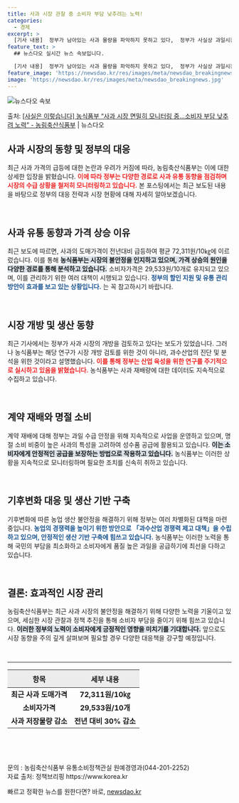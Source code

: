 ```yaml
---
title: 사과 시장 관찰 중 소비자 부담 낮추려는 노력!
categories:
  - 경제
excerpt: >
  [기사 내용]  정부가 남아있는 사과 물량을 파악하지 못하고 있다,  정부가 사실상 과일시장 개방을 검토, …
feature_text: >
  ## 뉴스다오 실시간 뉴스 속보입니다.

  [기사 내용]  정부가 남아있는 사과 물량을 파악하지 못하고 있다,  정부가 사실상 과일시장 개방을 검토, …
feature_image: 'https://newsdao.kr/res/images/meta/newsdao_breakingnews.jpg'
image: 'https://newsdao.kr/res/images/meta/newsdao_breakingnews.jpg'
---
```


![뉴스다오 속보](https://newsdao.kr/res/images/meta/newsdao_breakingnews.jpg)

<p>출처: <a href="https://newsdao.kr/3382" rel="dofollow">[사실은 이렇습니다] 농식품부 “사과 시장 면밀히 모니터링 중…소비자 부담 낮추려 노력” - 농림축산식품부</a> | 뉴스다오</p>

<h2 data-ke-size="size26">사과 시장의 동향 및 정부의 대응</h2>

<p data-ke-size="size16">최근 사과 가격의 급등에 대한 논란과 우려가 커짐에 따라, 농림축산식품부는 이에 대한 상세한 입장을 밝혔습니다. <b><span style="color: #ee2323;">이에 따라 정부는 다양한 경로로 사과 유통 동향을 점검하며 시장의 수급 상황을 철저히 모니터링하고 있습니다.</span></b> 본 포스팅에서는 최근 보도된 내용을 바탕으로 정부의 대응 전략과 시장 현황에 대해 자세히 알아보겠습니다.</p>

<p data-ke-size="size16">&nbsp;</p>

<h2 data-ke-size="size26">사과 유통 동향과 가격 상승 이유</h2>

<p data-ke-size="size16">최근 보도에 따르면, 사과의 도매가격이 전년대비 급등하여 평균 72,311원/10㎏에 이르렀습니다. 이를 통해 <b><span style="background-color: #21538527;">농식품부는 시장의 불안정을 인지하고 있으며, 가격 상승의 원인을 다양한 경로를 통해 분석하고 있습니다.</span></b> 소비자가격은 29,533원/10개로 유지되고 있으며, 이를 관리하기 위한 여러 대책이 시행되고 있습니다. <b><span style="color: #1a5490;">정부의 할인 지원 및 유통 관리 방안이 효과를 보고 있는 상황입니다.</span></b> 는 꼭 참고하시기 바랍니다.</p>

<p data-ke-size="size16">&nbsp;</p>

<h2 data-ke-size="size26">시장 개방 및 생산 동향</h2>

<p data-ke-size="size16">최근 기사에서는 정부가 사과 시장의 개방을 검토하고 있다는 보도가 있었습니다. 그러나 농식품부는 해당 연구가 시장 개방 검토를 위한 것이 아니라, 과수산업의 진단 및 분석을 위한 것이라고 설명했습니다. <b><span style="color: #ee2323;">이를 통해 정부는 산업 육성을 위한 연구를 주기적으로 실시하고 있음을 밝혔습니다.</span></b> 농식품부는 사과 재배량에 대한 데이터도 지속적으로 수집하고 있습니다.</p>

<p data-ke-size="size16">&nbsp;</p>

<h2 data-ke-size="size26">계약 재배와 명절 소비</h2>

<p data-ke-size="size16">계약 재배에 대해 정부는 과일 수급 안정을 위해 지속적으로 사업을 운영하고 있으며, 명절 소비 비중이 높은 사과의 특성을 고려하여 성수품 공급에 활용되고 있습니다. <b><span style="background-color: #21538527;">이는 소비자에게 안정적인 공급을 보장하는 방법으로 작용하고 있습니다.</span></b> 농식품부는 이러한 상황을 지속적으로 모니터링하며 필요한 조치를 신속히 취하고 있습니다.</p>

<p data-ke-size="size16">&nbsp;</p>

<h2 data-ke-size="size26">기후변화 대응 및 생산 기반 구축</h2>

<p data-ke-size="size16">기후변화에 따른 농업 생산 불안정을 해결하기 위해 정부는 여러 차별화된 대책을 마련 중입니다. <b><span style="color: #1a5490;">농업의 경쟁력을 높이기 위한 방안으로 「과수산업 경쟁력 제고 대책」을 수립하고 있으며, 안정적인 생산 기반 구축에 힘쓰고 있습니다.</span></b> 농식품부는 이러한 노력을 통해 국민의 부담을 최소화하고 소비자에게 품질 높은 과일을 공급하기에 최선을 다하고 있습니다.</p>

<p data-ke-size="size16">&nbsp;</p>

<h2 data-ke-size="size26">결론: 효과적인 시장 관리</h2>

<p data-ke-size="size16">농림축산식품부는 최근 사과 시장의 불안정을 해결하기 위해 다양한 노력을 기울이고 있으며, 세심한 시장 관찰과 정책 추진을 통해 소비자 부담을 줄이기 위해 힘쓰고 있습니다. <b><span style="background-color: #21538527;">이러한 정부의 노력이 소비자에게 긍정적인 영향을 미치기를 기대합니다.</span></b> 앞으로도 시장 동향을 주의 깊게 살펴보며 필요할 경우 다양한 대응책을 강구할 예정입니다.</p>

<p data-ke-size="size16">&nbsp;</p>

<hr>

<table style="width: 100%; border-collapse: collapse;">
    <thead>
        <tr>
            <th style="text-align: center; height: 40px; background: #ececec;">항목</th>
            <th style="text-align: center; height: 40px; background: #ececec;">세부 내용</th>
        </tr>
    </thead>
    <tbody>
        <tr>
            <td style="text-align: center; height: 17px;"><b>최근 사과 도매가격</b></td>
            <td style="text-align: center; height: 17px;"><b>72,311원/10㎏</b></td>
        </tr>
        <tr>
            <td style="text-align: center; height: 17px;"><b>소비자가격</b></td>
            <td style="text-align: center; height: 17px;"><b>29,533원/10개</b></td>
        </tr>
        <tr>
            <td style="text-align: center; height: 17px;"><b>사과 저장물량 감소</b></td>
            <td style="text-align: center; height: 17px;"><b>전년 대비 30% 감소</b></td>
        </tr>
    </tbody>
</table>

<p data-ke-size="size16">&nbsp;</p>

<p data-ke-size="size16">&nbsp;</p>

<p data-ke-size="size16">문의 : 농림축산식품부 유통소비정책관실 원예경영과(044-201-2252)<br> 자료 출처: 정책브리핑 https://www.korea.kr</p> 

빠르고 정확한 뉴스를 원한다면? 바로, <a href="https://newsdao.kr" rel="dofollow">newsdao.kr</a>


